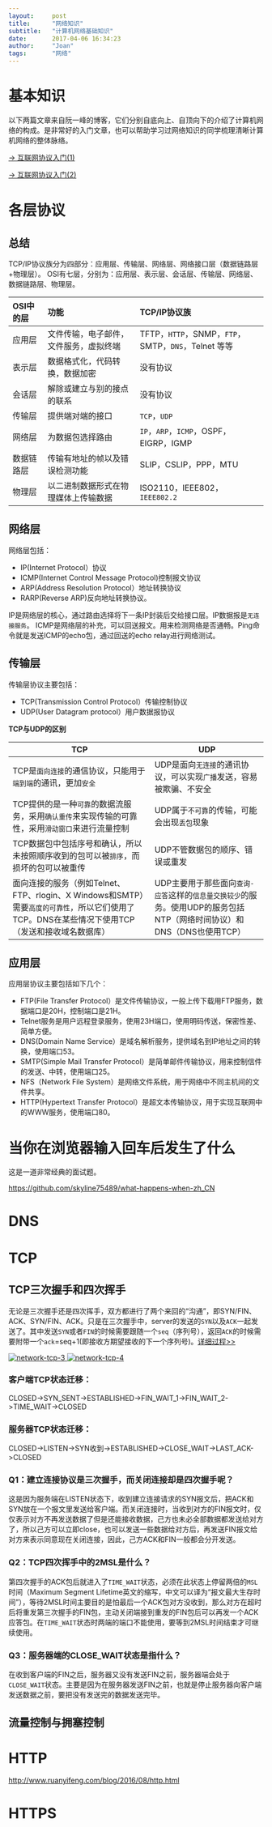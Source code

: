 ```yaml
---
layout:     post
title:      "网络知识"
subtitle:   "计算机网络基础知识"
date:       2017-04-06 16:34:23
author:     "Joan"
tags:		"网络"
---
```


# 基本知识

以下两篇文章来自阮一峰的博客，它们分别自底向上、自顶向下的介绍了计算机网络的构成。是非常好的入门文章，也可以帮助学习过网络知识的同学梳理清晰计算机网络的整体脉络。

[-> 互联网协议入门(1)](http://www.ruanyifeng.com/blog/2012/05/internet_protocol_suite_part_i.html)

[-> 互联网协议入门(2)](http://www.ruanyifeng.com/blog/2012/06/internet_protocol_suite_part_ii.html)


# 各层协议

## 总结

TCP/IP协议族分为四部分：应用层、传输层、网络层、网络接口层（数据链路层+物理层）。
OSI有七层，分别为：应用层、表示层、会话层、传输层、网络层、数据链路层、物理层。

|OSI中的层|功能|TCP/IP协议族|
|:--------|:---|:-----------|
|应用层|文件传输，电子邮件，文件服务，虚拟终端|TFTP，`HTTP`，SNMP，`FTP`，SMTP，`DNS`，Telnet 等等|
|表示层|数据格式化，代码转换，数据加密|没有协议|
|会话层|解除或建立与别的接点的联系|没有协议|
|传输层|提供端对端的接口|`TCP`，`UDP`|
|网络层|为数据包选择路由|`IP`，`ARP`，`ICMP`，OSPF，EIGRP，IGMP|
|数据链路层|传输有地址的帧以及错误检测功能|SLIP，CSLIP，PPP，MTU|
|物理层|以二进制数据形式在物理媒体上传输数据|ISO2110，IEEE802，`IEEE802.2`|

## 网络层

网络层包括：

* IP(Internet Protocol）协议
* ICMP(Internet Control Message Protocol)控制报文协议
* ARP(Address Resolution Protocol）地址转换协议
* RARP(Reverse ARP)反向地址转换协议。

IP是网络层的核心，通过路由选择将下一条IP封装后交给接口层。IP数据报是`无连接服务`。
ICMP是网络层的补充，可以回送报文。用来检测网络是否通畅。Ping命令就是发送ICMP的echo包，通过回送的echo relay进行网络测试。

## 传输层

传输层协议主要包括：

- TCP(Transmission Control Protocol）传输控制协议
- UDP(User Datagram protocol）用户数据报协议

**TCP与UDP的区别**

|TCP|UDP|
|---|---|
|TCP是`面向连接`的通信协议，只能用于`端到端`的通讯，更加`安全`|UDP是面向`无连接`的通讯协议，可以实现`广播`发送，容易被欺骗、不安全|
|TCP提供的是一种`可靠`的数据流服务，采用`确认重传`来实现传输的可靠性，采用`滑动窗口`来进行流量控制|UDP属于`不可靠`的传输，可能会出现`丢包`现象|
|TCP数据包中包括序号和确认，所以未按照顺序收到的包可以被`排序`，而损坏的包可以被重传|UDP不管数据包的顺序、错误或重发|
|面向连接的服务（例如Telnet、FTP、rlogin、X Windows和SMTP）需要`高度的可靠性`，所以它们使用了TCP。DNS在某些情况下使用TCP（发送和接收域名数据库）|UDP主要用于那些面向`查询-应答`这样的`信息量交换较少`的服务。使用UDP的服务包括NTP（网络时间协议）和DNS（DNS也使用TCP）|

## 应用层

应用层协议主要包括如下几个：

- FTP(File Transfer Protocol）是文件传输协议，一般上传下载用FTP服务，数据端口是20H，控制端口是21H。
- Telnet服务是用户远程登录服务，使用23H端口，使用明码传送，保密性差、简单方便。
- DNS(Domain Name Service）是域名解析服务，提供域名到IP地址之间的转换，使用端口53。
- SMTP(Simple Mail Transfer Protocol）是简单邮件传输协议，用来控制信件的发送、中转，使用端口25。
- NFS（Network File System）是网络文件系统，用于网络中不同主机间的文件共享。
- HTTP(Hypertext Transfer Protocol）是超文本传输协议，用于实现互联网中的WWW服务，使用端口80。

# 当你在浏览器输入回车后发生了什么

这是一道非常经典的面试题。

https://github.com/skyline75489/what-happens-when-zh_CN

# DNS

# TCP

## TCP三次握手和四次挥手

无论是三次握手还是四次挥手，双方都进行了两个来回的“沟通”，即SYN/FIN、ACK、SYN/FIN、ACK。只是在三次握手中，server的发送的`SYN`以及`ACK`一起发送了。其中发送`SYN`或者`FIN`的时候需要跟随一个`seq`（序列号），返回`ACK`的时候需要附带一个`ack`=seq+1(即接收方期望接收的下一个序列号)。[详细过程>>](http://www.2cto.com/net/201310/251896.html)

<a href="#">
    <img src="{{ site.baseurl }}/img/network-tcp-3.jpg" alt="network-tcp-3">
</a>


<a href="#">
    <img src="{{ site.baseurl }}/img/network-tcp-4.png" alt="network-tcp-4">
</a>

### 客户端TCP状态迁移：
CLOSED->SYN_SENT->ESTABLISHED->FIN_WAIT_1->FIN_WAIT_2->TIME_WAIT->CLOSED

### 服务器TCP状态迁移：
CLOSED->LISTEN->SYN收到->ESTABLISHED->CLOSE_WAIT->LAST_ACK->CLOSED

### Q1：建立连接协议是三次握手，而关闭连接却是四次握手呢？
这是因为服务端在LISTEN状态下，收到建立连接请求的SYN报文后，把ACK和SYN放在一个报文里发送给客户端。而关闭连接时，当收到对方的FIN报文时，仅仅表示对方不再发送数据了但是还能接收数据，己方也未必全部数据都发送给对方了，所以己方可以立即close，也可以发送一些数据给对方后，再发送FIN报文给对方来表示同意现在关闭连接，因此，己方ACK和FIN一般都会分开发送。

### Q2：TCP四次挥手中的2MSL是什么？
第四次握手的ACK包后就进入了`TIME_WAIT`状态，必须在此状态上停留两倍的`MSL`时间（Maximum Segment Lifetime英文的缩写，中文可以译为“报文最大生存时间”），等待2MSL时间主要目的是怕最后一个ACK包对方没收到，那么对方在超时后将重发第三次握手的FIN包，主动关闭端接到重发的FIN包后可以再发一个ACK应答包。在`TIME_WAIT`状态时两端的端口不能使用，要等到2MSL时间结束才可继续使用。

### Q3：服务器端的CLOSE_WAIT状态是指什么？
在收到客户端的FIN之后，服务器又没有发送FIN之前，服务器端会处于`CLOSE_WAIT`状态。主要是因为在服务器发送FIN之前，也就是停止服务器向客户端发送数据之前，要把没有发送完的数据发送完毕。

## 流量控制与拥塞控制

# HTTP

http://www.ruanyifeng.com/blog/2016/08/http.html

# HTTPS

